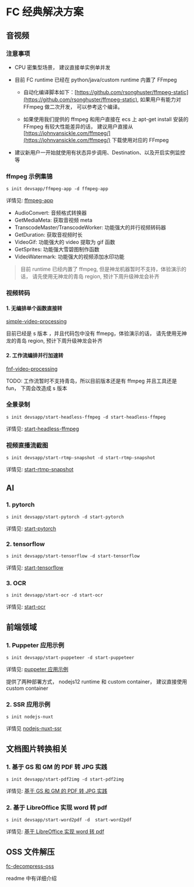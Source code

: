 # FC 经典解决方案

## 音视频

### 注意事项

- CPU 密集型场景， 建议直接单实例单并发

- 目前 FC runtime 已经在 python/java/custom runtime 内置了 FFmpeg

  - 自动化编译脚本如下：[https://github.com/rsonghuster/ffmpeg-static](https://github.com/rsonghuster/ffmpeg-static), 如果用户有能力对 FFmpeg 做二次开发， 可以参考这个编译。

  - 如果使用我们提供的 ffmpeg 和用户直接在 ecs 上 apt-get install 安装的 FFmpeg 有较大性能差异的话， 建议用户直接从 [https://johnvansickle.com/ffmpeg/](https://johnvansickle.com/ffmpeg/) 下载使用对应的 FFmpeg

- 建议新用户一开始就使用有状态异步调用、Destination、以及开启实例监控等

### ffmpeg 示例集锦

```
s init devsapp/ffmpeg-app -d ffmpeg-app
```

详情见: [ffmpeg-app](https://github.com/devsapp/ffmpeg-app)

- AudioConvert: 音频格式转换器
- GetMediaMeta: 获取音视频 meta
- TranscodeMaster/TranscodeWorker: 功能强大的并行视频转码器
- GetDuration: 获取音视频时长
- VideoGif: 功能强大的 video 提取为 gif 函数
- GetSprites: 功能强大雪碧图制作函数
- VideoWatermark: 功能强大的视频添加水印功能

> 目前 runtime 已经内置了 ffmpeg, 但是神龙机器暂时不支持，体验演示的话， 请先使用无神龙的青岛 region, 预计下周升级神龙会补齐

### 视频转码

#### 1. 无编排单个函数直接转

[simple-video-processing](https://github.com/awesome-fc/simple-video-processing)

目前已经是 s 版本 ，并且代码包中没有 ffmepg，体验演示的话， 请先使用无神龙的青岛 region, 预计下周升级神龙会补齐

#### 2. 工作流编排并行加速转

[fnf-video-processing](https://github.com/awesome-fc/fc-fnf-video-processing)

TODO: 工作流暂时不支持青岛，所以目前版本还是有 ffmpeg 并且工具还是 fun， 下周会改造成 s 版本

### 全景录制

```
s init devsapp/start-headless-ffmpeg -d start-headless-ffmpeg
```

详情见: [start-headless-ffmpeg](https://github.com/devsapp/start-headless-ffmpeg)

### 视频直播流截图

```
s init devsapp/start-rtmp-snapshot -d start-rtmp-snapshot
```

详情见: [start-rtmp-snapshot](https://github.com/devsapp/start-rtmp-snapshot)

## AI

### 1. pytorch

```
s init devsapp/start-pytorch -d start-pytorch
```

详情见: [start-pytorch](https://github.com/devsapp/start-pytorch)

### 2. tensorflow

```
s init devsapp/start-tensorflow -d start-tensorflow
```

详情见: [start-tensorflow](https://github.com/devsapp/start-tensorflow)

### 3. OCR

```
s init devsapp/start-ocr -d start-ocr
```

详情见: [start-ocr](https://github.com/devsapp/start-ocr)

## 前端领域

### 1. Puppeter 应用示例

```
s init devsapp/start-puppeteer -d start-puppeteer
```

详情见: [puppeter 应用示例](https://github.com/devsapp/start-puppeteer)

提供了两种部署方式， nodejs12 runtime 和 custom container， 建议直接使用 custom container

### 2. SSR 应用示例

```
s init nodejs-nuxt
```

详情见 [nodejs-nuxt-ssr](https://github.com/devsapp/nodejs-nuxt)

## 文档图片转换相关

### 1. 基于 GS 和 GM 的 PDF 转 JPG 实践

```
s init devsapp/start-pdf2img -d start-pdf2img
```

详情见: [基于 GS 和 GM 的 PDF 转 JPG 实践](https://github.com/devsapp/start-pdf2img)

### 2. 基于 LibreOffice 实现 word 转 pdf

```
s init devsapp/start-word2pdf -d  start-word2pdf
```

详情见: [基于 LibreOffice 实现 word 转 pdf](https://github.com/devsapp/start-word2pdf)

## OSS 文件解压

[fc-decompress-oss](https://github.com/awesome-fc/decompress-oss)

readme 中有详细介绍

